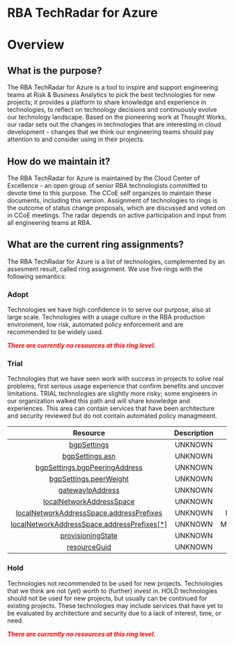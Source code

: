 
RBA TechRadar for Azure
=======================

# Overview

## What is the purpose?


The RBA TechRadar for Azure is a tool to inspire and support engineering teams at Risk & Business Analytics to pick the best technologies for new projects; it provides a platform to share knowledge and experience in technologies, to reflect on technology decisions and continuously evolve our technology landscape.  Based on the pioneering work at Thought Works, our radar sets out the changes in technologies that are interesting in cloud development - changes that we think our engineering teams should pay attention to and consider using in their projects.
## How do we maintain it?


The RBA TechRadar for Azure is maintained by the Cloud Center of Excellence - an open group of senior RBA technologists committed to devote time to this purpose.  The CCoE self organizes to maintain these documents, including this version.  Assignment of technologies to rings is the outcome of status change proposals, which are discussed and voted on in CCoE meetings.  The radar depends on active participation and input from all engineering teams at RBA.
## What are the current ring assignments?


The RBA TechRadar for Azure is a list of technologies, complemented by an assesment result, called ring assignment.  We use five rings with the following semantics:
### Adopt


Technologies we have high confidence in to serve our purpose, also at large scale.  Technologies with a usage culture in the RBA production environment, low risk, automated policy enforcement and are recommended to be widely used.  
  
***<font color="red"> There are currently no resources at this ring level. </font>***
### Trial


Technologies that we have seen work with success in projects to solve real problems;  first serious usage experience that confirm benefits and uncover limitations.  TRIAL technologies are slightly more risky; some engineers in our organization walked this path and will share knowledge and experiences.  This area can contain services that have been architecture and security reviewed but do not contain automated policy managmeent.  

|Resource|Description|Path|Status|
| :---: | :---: | :---: | :---: |
|[bgpSettings](https://github.com/openrba/python-azure-techradar/blob/master/Microsoft.Network/localNetworkGateways/bgpSettings/README.md)|UNKNOWN|Microsoft.Network/localNetworkGateways/bgpSettings|TRIAL|
|[bgpSettings.asn](https://github.com/openrba/python-azure-techradar/blob/master/Microsoft.Network/localNetworkGateways/bgpSettings.asn/README.md)|UNKNOWN|Microsoft.Network/localNetworkGateways/bgpSettings.asn|TRIAL|
|[bgpSettings.bgpPeeringAddress](https://github.com/openrba/python-azure-techradar/blob/master/Microsoft.Network/localNetworkGateways/bgpSettings.bgpPeeringAddress/README.md)|UNKNOWN|Microsoft.Network/localNetworkGateways/bgpSettings.bgpPeeringAddress|TRIAL|
|[bgpSettings.peerWeight](https://github.com/openrba/python-azure-techradar/blob/master/Microsoft.Network/localNetworkGateways/bgpSettings.peerWeight/README.md)|UNKNOWN|Microsoft.Network/localNetworkGateways/bgpSettings.peerWeight|TRIAL|
|[gatewayIpAddress](https://github.com/openrba/python-azure-techradar/blob/master/Microsoft.Network/localNetworkGateways/gatewayIpAddress/README.md)|UNKNOWN|Microsoft.Network/localNetworkGateways/gatewayIpAddress|TRIAL|
|[localNetworkAddressSpace](https://github.com/openrba/python-azure-techradar/blob/master/Microsoft.Network/localNetworkGateways/localNetworkAddressSpace/README.md)|UNKNOWN|Microsoft.Network/localNetworkGateways/localNetworkAddressSpace|TRIAL|
|[localNetworkAddressSpace.addressPrefixes](https://github.com/openrba/python-azure-techradar/blob/master/Microsoft.Network/localNetworkGateways/localNetworkAddressSpace.addressPrefixes/README.md)|UNKNOWN|Microsoft.Network/localNetworkGateways/localNetworkAddressSpace.addressPrefixes|TRIAL|
|[localNetworkAddressSpace.addressPrefixes[*]](https://github.com/openrba/python-azure-techradar/blob/master/Microsoft.Network/localNetworkGateways/localNetworkAddressSpace.addressPrefixes[*]/README.md)|UNKNOWN|Microsoft.Network/localNetworkGateways/localNetworkAddressSpace.addressPrefixes[*]|TRIAL|
|[provisioningState](https://github.com/openrba/python-azure-techradar/blob/master/Microsoft.Network/localNetworkGateways/provisioningState/README.md)|UNKNOWN|Microsoft.Network/localNetworkGateways/provisioningState|TRIAL|
|[resourceGuid](https://github.com/openrba/python-azure-techradar/blob/master/Microsoft.Network/localNetworkGateways/resourceGuid/README.md)|UNKNOWN|Microsoft.Network/localNetworkGateways/resourceGuid|TRIAL|

### Hold


Technologies not recommended to be used for new projects. Technologies that we think are not (yet) worth to (further) invest in.  HOLD technologies should not be used for new projects, but usually can be continued for existing projects.  These technologies may include services that have yet to be evaluated by architecture and security due to a lack of interest, time, or need.  
  
***<font color="red"> There are currently no resources at this ring level. </font>***